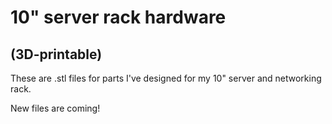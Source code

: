# 10" server rack hardware
## (3D-printable)

These are .stl files for parts I've designed for my 10" server and networking rack.

New files are coming!
